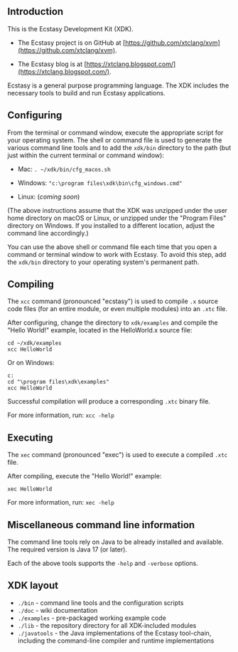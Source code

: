## Introduction

This is the Ecstasy Development Kit (XDK).

* The Ecstasy project is on GitHub at
  [https://github.com/xtclang/xvm](https://github.com/xtclang/xvm).

* The Ecstasy blog is at
  [https://xtclang.blogspot.com/](https://xtclang.blogspot.com/).

Ecstasy is a general purpose programming language. The XDK includes the
necessary tools to build and run Ecstasy applications.

## Configuring

From the terminal or command window, execute the appropriate script for
your operating system. The shell or command file is used to generate the
various command line tools and to add the `xdk/bin` directory to the path
(but just within the current terminal or command window):

* Mac: `. ~/xdk/bin/cfg_macos.sh`

* Windows: `"c:\program files\xdk\bin\cfg_windows.cmd"`

* Linux: (_coming soon_)

(The above instructions assume that the XDK was unzipped under the user
home directory on macOS or Linux, or unzipped under the "Program Files"
directory on Windows. If you installed to a different location, adjust
the command line accordingly.)

You can use the above shell or command file each time that you open a
command or terminal window to work with Ecstasy. To avoid this step, add
the `xdk/bin` directory to your operating system's permanent path.

## Compiling

The `xcc` command (pronounced "ecstasy") is used to compile `.x` source
code files (for an entire module, or even multiple modules) into an
`.xtc` file.

After configuring, change the directory to `xdk/examples` and compile the
"Hello World!" example, located in the HelloWorld.x source file:

    cd ~/xdk/examples
    xcc HelloWorld

Or on Windows:

    c:
    cd "\program files\xdk\examples"
    xcc HelloWorld

Successful compilation will produce a corresponding `.xtc` binary file.

For more information, run: `xcc -help`

## Executing

The `xec` command (pronounced "exec") is used to execute a compiled
`.xtc` file.

After compiling, execute the "Hello World!" example:

    xec HelloWorld

For more information, run: `xec -help`

## Miscellaneous command line information

The command line tools rely on Java to be already installed and available.
The required version is Java 17 (or later).

Each of the above tools supports the `-help` and `-verbose` options.

## XDK layout

* `./bin` - command line tools and the configuration scripts
* `./doc` - wiki documentation
* `./examples` - pre-packaged working example code
* `./lib` - the repository directory for all XDK-included modules
* `./javatools` - the Java implementations of the Ecstasy tool-chain,
  including the command-line compiler and runtime implementations

